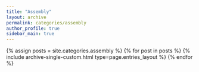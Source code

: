 ```yaml
---
title: "Assembly"
layout: archive
permalink: categories/assembly
author_profile: true
sidebar_main: true
---
```


{% assign posts = site.categories.assembly %}
{% for post in posts %} {% include archive-single-custom.html type=page.entries_layout %} {% endfor %}
